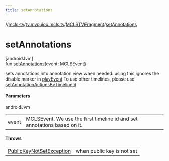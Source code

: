 ```yaml
---
title: setAnnotations
---
```

//[mcls-tv](../../../index.html)/[tv.mycujoo.mcls.tv](../index.html)/[MCLSTVFragment](index.html)/[setAnnotations](set-annotations.html)



# setAnnotations



[androidJvm]\
fun [setAnnotations](set-annotations.html)(event: MCLSEvent)



sets annotations into annotation view when needed. using this ignores the disable marker in [playEvent](play-event.html) To use other timelines, please use [setAnnotationActionsByTimelineId](set-annotation-actions-by-timeline-id.html)



#### Parameters


androidJvm

| | |
|---|---|
| event | MCLSEvent. We use the first timeline id and set annotations based on it. |



#### Throws


| | |
|---|---|
| [PublicKeyNotSetException](../-public-key-not-set-exception/index.html) | when public key is not set |



